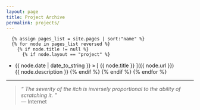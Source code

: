 ```yaml
---
layout: page
title: Project Archive
permalink: projects/
---
```

      {% assign pages_list = site.pages | sort:"name" %}
      {% for node in pages_list reversed %}
        {% if node.title != null %}
          {% if node.layout == "project" %}
  * {{ node.date | date_to_string }} &raquo; [ {{ node.title }} ]({{ node.url }}) <br /> {{ node.description }}
          {% endif %}
        {% endif %}
      {% endfor %}

---	  
>*&ldquo; The severity of the itch is inversely proportional to the ability of scratching it. &rdquo;*<br>&mdash; Internet
